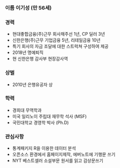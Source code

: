 ### 이름 이기성 (만 56세)    

### 경력  
* 현대좋합금융(주)근무 회사채주선 1년, CP 딜러 3년  
* 신한은행(주)근무 기업금융 5년, 리테일금융 10년    
* 특기 회사의 자금 조달에 대한 스트럭쳐 구성하여 제공
* 2018년 명예퇴직   
* 현 신한은행 감사부 현장감사역   

### 상벌   
* 2010년 은행유공자 상 

### 학력 
* 경희대 무역학과    
* 미국 일리노이 주립대 재무학 석사 (MSF)    
* 국민대학교 경영학 박사 (Ph.D)   

### 관심사항
* 통계패키지 R을 이용한 데이터 분석  
* 오픈소스 환경에서 홈페이지제작, 에버노트에 기행문 쓰기         
* NYT 베스트셀러 소설부문 원서를 읽고 감상문쓰기       
